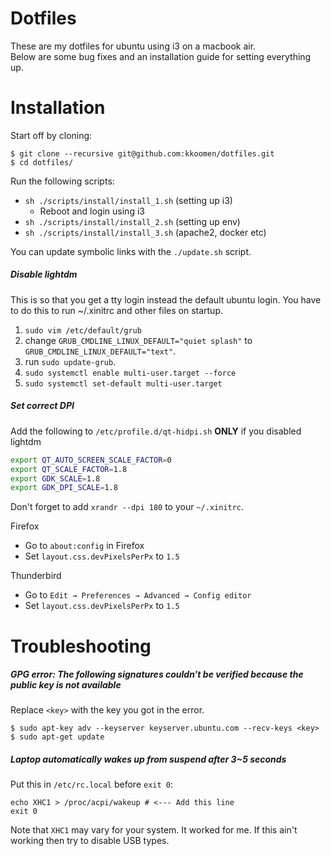 # Dotfiles

These are my dotfiles for ubuntu using i3 on a macbook air.<br/>
Below are some bug fixes and an installation guide for setting everything up.

# Installation

Start off by cloning:

```
$ git clone --recursive git@github.com:kkoomen/dotfiles.git
$ cd dotfiles/
```

Run the following scripts:

- `sh ./scripts/install/install_1.sh` (setting up i3)
  - Reboot and login using i3
- `sh ./scripts/install/install_2.sh` (setting up env)
- `sh ./scripts/install/install_3.sh` (apache2, docker etc)

You can update symbolic links with the `./update.sh` script.

##### Disable lightdm

This is so that you get a tty login instead the default ubuntu login. You have to
do this to run ~/.xinitrc and other files on startup.

1. `sudo vim /etc/default/grub`
2. change `GRUB_CMDLINE_LINUX_DEFAULT="quiet splash"` to `GRUB_CMDLINE_LINUX_DEFAULT="text"`.
3. run `sudo update-grub`.
4. `sudo systemctl enable multi-user.target --force`
5. `sudo systemctl set-default multi-user.target`

##### Set correct DPI

Add the following to `/etc/profile.d/qt-hidpi.sh` **ONLY** if you disabled lightdm

```sh
export QT_AUTO_SCREEN_SCALE_FACTOR=0
export QT_SCALE_FACTOR=1.8
export GDK_SCALE=1.8
export GDK_DPI_SCALE=1.8
```

Don't forget to add `xrandr --dpi 180` to your `~/.xinitrc`.

Firefox
- Go to `about:config` in Firefox
- Set `layout.css.devPixelsPerPx` to `1.5`

Thunderbird
- Go to `Edit → Preferences → Advanced → Config editor`
- Set `layout.css.devPixelsPerPx` to `1.5`

# Troubleshooting

##### GPG error: The following signatures couldn't be verified because the public key is not available

Replace `<key>` with the key you got in the error.

```
$ sudo apt-key adv --keyserver keyserver.ubuntu.com --recv-keys <key>
$ sudo apt-get update
```
##### Laptop automatically wakes up from suspend after 3~5 seconds

Put this in `/etc/rc.local` before `exit 0`:<br/>
```
echo XHC1 > /proc/acpi/wakeup # <--- Add this line
exit 0
```

Note that `XHC1` may vary for your system. It worked for me. If this ain't working
then try to disable USB types.
